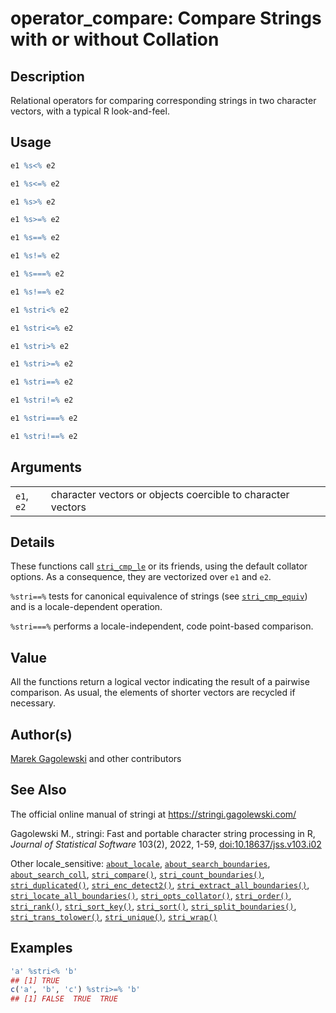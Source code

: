 # operator_compare: Compare Strings with or without Collation

## Description

Relational operators for comparing corresponding strings in two character vectors, with a typical R look-and-feel.

## Usage

``` r
e1 %s<% e2

e1 %s<=% e2

e1 %s>% e2

e1 %s>=% e2

e1 %s==% e2

e1 %s!=% e2

e1 %s===% e2

e1 %s!==% e2

e1 %stri<% e2

e1 %stri<=% e2

e1 %stri>% e2

e1 %stri>=% e2

e1 %stri==% e2

e1 %stri!=% e2

e1 %stri===% e2

e1 %stri!==% e2
```

## Arguments

|            |                                                             |
|------------|-------------------------------------------------------------|
| `e1`, `e2` | character vectors or objects coercible to character vectors |

## Details

These functions call [`stri_cmp_le`](stri_compare.md) or its friends, using the default collator options. As a consequence, they are vectorized over `e1` and `e2`.

`%stri==%` tests for canonical equivalence of strings (see [`stri_cmp_equiv`](stri_compare.md)) and is a locale-dependent operation.

`%stri===%` performs a locale-independent, code point-based comparison.

## Value

All the functions return a logical vector indicating the result of a pairwise comparison. As usual, the elements of shorter vectors are recycled if necessary.

## Author(s)

[Marek Gagolewski](https://www.gagolewski.com/) and other contributors

## See Also

The official online manual of <span class="pkg">stringi</span> at <https://stringi.gagolewski.com/>

Gagolewski M., <span class="pkg">stringi</span>: Fast and portable character string processing in R, *Journal of Statistical Software* 103(2), 2022, 1-59, [doi:10.18637/jss.v103.i02](https://doi.org/10.18637/jss.v103.i02)

Other locale_sensitive: [`about_locale`](about_locale.md), [`about_search_boundaries`](about_search_boundaries.md), [`about_search_coll`](about_search_coll.md), [`stri_compare()`](stri_compare.md), [`stri_count_boundaries()`](stri_count_boundaries.md), [`stri_duplicated()`](stri_duplicated.md), [`stri_enc_detect2()`](stri_enc_detect2.md), [`stri_extract_all_boundaries()`](stri_extract_boundaries.md), [`stri_locate_all_boundaries()`](stri_locate_boundaries.md), [`stri_opts_collator()`](stri_opts_collator.md), [`stri_order()`](stri_order.md), [`stri_rank()`](stri_rank.md), [`stri_sort_key()`](stri_sort_key.md), [`stri_sort()`](stri_sort.md), [`stri_split_boundaries()`](stri_split_boundaries.md), [`stri_trans_tolower()`](stri_trans_casemap.md), [`stri_unique()`](stri_unique.md), [`stri_wrap()`](stri_wrap.md)

## Examples




```r
'a' %stri<% 'b'
## [1] TRUE
c('a', 'b', 'c') %stri>=% 'b'
## [1] FALSE  TRUE  TRUE
```
